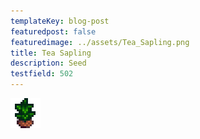 ```yaml
---
templateKey: blog-post
featuredpost: false
featuredimage: ../assets/Tea_Sapling.png
title: Tea Sapling
description: Seed
testfield: 502
---
```

![Tea Sapling](../assets/Tea_Sapling.png)